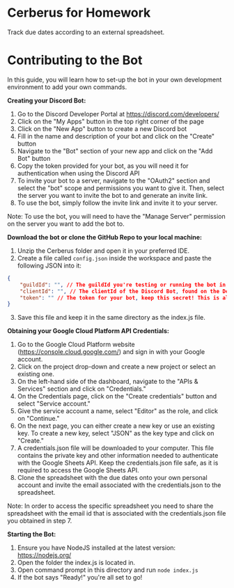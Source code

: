 # Cerberus for Homework
Track due dates according to an external spreadsheet.

# Contributing to the Bot
In this guide, you will learn how to set-up the bot in your own development environment to add your own commands.

**Creating your Discord Bot:**
1. Go to the Discord Developer Portal at https://discord.com/developers/
2. Click on the "My Apps" button in the top right corner of the page
3. Click on the "New App" button to create a new Discord bot
4. Fill in the name and description of your bot and click on the "Create" button
5. Navigate to the "Bot" section of your new app and click on the "Add Bot" button
6. Copy the token provided for your bot, as you will need it for authentication when using the Discord API
7. To invite your bot to a server, navigate to the "OAuth2" section and select the "bot" scope and permissions you want to give it. Then, select the server you want to invite the bot to and generate an invite link.
8. To use the bot, simply follow the invite link and invite it to your server.

Note: To use the bot, you will need to have the "Manage Server" permission on the server you want to add the bot to.

**Download the bot or clone the GitHub Repo to your local machine:**
1. Unzip the Cerberus folder and open it in your preferred IDE.
2. Create a file called `config.json` inside the workspace and paste the following JSON into it:
```json
{
	"guildId": "", // The guildId you're testing or running the bot in, i.e your server.
	"clientId": "", // The clientId of the Discord Bot, found on the Developer Portal.
	"token": "" // The token for your bot, keep this secret! This is also obtained on the Developer Portal.
}
```
3. Save this file and keep it in the same directory as the index.js file.

**Obtaining your Google Cloud Platform API Credentials:**
1. Go to the Google Cloud Platform website (https://console.cloud.google.com/) and sign in with your Google account.
2. Click on the project drop-down and create a new project or select an existing one.
3. On the left-hand side of the dashboard, navigate to the "APIs & Services" section and click on "Credentials."
4. On the Credentials page, click on the "Create credentials" button and select "Service account."
5. Give the service account a name, select "Editor" as the role, and click on "Continue."
6. On the next page, you can either create a new key or use an existing key. To create a new key, select "JSON" as the key type and click on "Create."
7. A credentials.json file will be downloaded to your computer. This file contains the private key and other information needed to authenticate with the Google Sheets API. Keep the credentials.json file safe, as it is required to access the Google Sheets API. 
8. Clone the spreadsheet with the due dates onto your own personal account and invite the email associated with the credentials.json to the spreadsheet.

Note: In order to access the specific spreadsheet you need to share the spreadsheet with the email id that is associated with the credentials.json file you obtained in step 7.

**Starting the Bot:**
1. Ensure you have NodeJS installed at the latest version: https://nodejs.org/
2. Open the folder the index.js is located in.
3. Open command prompt in this directory and run `node index.js`
4. If the bot says "Ready!" you're all set to go!

